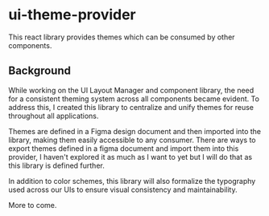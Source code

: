# ui-theme-provider
This react library provides themes which can be consumed by other components.

## Background
While working on the UI Layout Manager and component library, the need for a consistent theming system across all components became evident. To address this, I created this library to centralize and unify themes for reuse throughout all applications.

Themes are defined in a Figma design document and then imported into the library, making them easily accessible to any consumer. There are ways to export themes defined in a figma document and import them into this provider, I haven't explored it as much as I want to yet but I will do that as this library is defined further.

In addition to color schemes, this library will also formalize the typography used across our UIs to ensure visual consistency and maintainability.

More to come.
